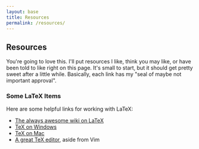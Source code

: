 ```yaml
---
layout: base
title: Resources
permalink: /resources/
---
```


## Resources ##
<p>
You're going to love this.  I'll put resources I like, think you may like, or
have been told to like right on this page.  It's small to start, but it should
get pretty sweet after a little while.  Basically, each link has my "seal of
maybe not important approval".
</p>

### Some LaTeX Items ###
   
Here are some helpful links for working with LaTeX:

* [The always awesome wiki on LaTeX](http://en.wikibooks.org/wiki/LaTeX)
* [TeX on Windows](http://www.MikTeX.org)
* [TeX on Mac](http://www.tug.org/texlive/)
* [A great TeX editor](http://www.xm1math.net/texmaker/), aside from Vim
